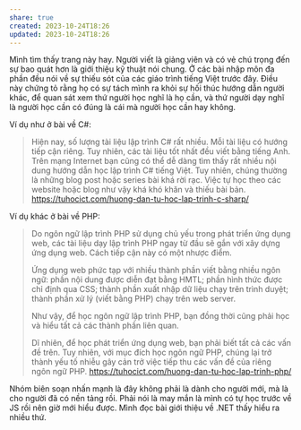 ```yaml
---
share: true
created: 2023-10-24T18:26
updated: 2023-10-24T18:26
---
```

Mình tìm thấy trang này hay. Người viết là giảng viên và có vẻ chú trọng đến sự bao quát hơn là giới thiệu kỹ thuật nói chung. Ở các bài nhập môn  đa phần đều nói về sự thiếu sót của các giáo trình tiếng Việt trước đây. Điều này chứng tỏ rằng họ có sự tách mình ra khỏi sự hối thúc hướng dẫn người khác, để quan sát xem thứ người học nghĩ là họ cần, và thứ người dạy nghĩ là người học cần có đúng là cái mà người học cần hay không.

Ví dụ như ở bài về C#:
> Hiện nay, số lượng tài liệu lập trình C# rất nhiều. Mỗi tài liệu có hướng tiếp cận riêng. Tuy nhiên, các tài liệu tốt nhất đều viết bằng tiếng Anh. Trên mạng Internet bạn cũng có thể dễ dàng tìm thấy rất nhiều nội dung hướng dẫn học lập trình C# tiếng Việt. Tuy nhiên, chúng thường là những blog post hoặc series bài khá rời rạc. Việc tự học theo các website hoặc blog như vậy khá khó khăn và thiếu bài bản.
https://tuhocict.com/huong-dan-tu-hoc-lap-trinh-c-sharp/

Ví dụ khác ở bài về PHP:
> Do ngôn ngữ lập trình PHP sử dụng chủ yếu trong phát triển ứng dụng web, các tài liệu dạy lập trình PHP ngay từ đầu sẽ gắn với xây dựng ứng dụng web. Cách tiếp cận này có một nhược điểm.
> 
> Ứng dụng web phức tạp với nhiều thành phần viết bằng nhiều ngôn ngữ: phần nội dung được diễn đạt bằng HMTL; phần hình thức được chỉ định qua CSS; thành phần xuất nhập dữ liệu chạy trên trình duyệt; thành phần xử lý (viết bằng PHP) chạy trên web server.
> 
> Như vậy, để học ngôn ngữ lập trình PHP, bạn đồng thời cũng phải học và hiểu tất cả các thành phần liên quan.
> 
> Dĩ nhiên, để học phát triển ứng dụng web, bạn phải biết tất cả các vấn đề trên. Tuy nhiên, với mục đích học ngôn ngữ PHP, chúng lại trở thành yếu tố nhiễu gây cản trở việc tiếp thu các vấn đề của riêng ngôn ngữ PHP.
https://tuhocict.com/huong-dan-tu-hoc-lap-trinh-php/

Nhóm biên soạn nhấn mạnh là đây không phải là dành cho người mới, mà là cho người đã có nền tảng rồi. Phải nói là may mắn là mình có tự học trước về JS rồi nên giờ mới hiểu được. Mình đọc bài giới thiệu về .NET thấy hiểu ra nhiều thứ.
